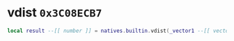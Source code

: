 # vdist `0x3C08ECB7`

```lua
local result --[[ number ]] = natives.builtin.vdist(_vector1 --[[ vector3 ]], _vector2 --[[ vector3 ]])
```